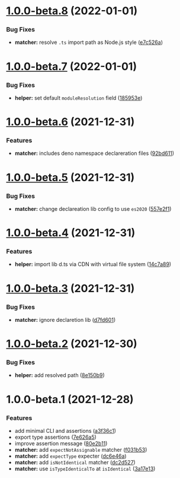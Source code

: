 # [1.0.0-beta.8](https://github.com/TomokiMiyauci/tytest/compare/v1.0.0-beta.7...v1.0.0-beta.8) (2022-01-01)


### Bug Fixes

* **matcher:** resolve `.ts` import path as Node.js style ([e7c526a](https://github.com/TomokiMiyauci/tytest/commit/e7c526a38fb88eb2510162cf77129a3b9b628216))

# [1.0.0-beta.7](https://github.com/TomokiMiyauci/tytest/compare/v1.0.0-beta.6...v1.0.0-beta.7) (2022-01-01)


### Bug Fixes

* **helper:** set default `moduleResolution` field ([185953e](https://github.com/TomokiMiyauci/tytest/commit/185953e3a96c45d6bfcb2caaf68b3a21c028defd))

# [1.0.0-beta.6](https://github.com/TomokiMiyauci/tytest/compare/v1.0.0-beta.5...v1.0.0-beta.6) (2021-12-31)


### Features

* **matcher:** includes deno namespace declareration files ([92bd611](https://github.com/TomokiMiyauci/tytest/commit/92bd6116200a6fd646986fc3d95bbfdcf8df6c11))

# [1.0.0-beta.5](https://github.com/TomokiMiyauci/tytest/compare/v1.0.0-beta.4...v1.0.0-beta.5) (2021-12-31)


### Bug Fixes

* **matcher:** change declareation lib config to use `es2020` ([557e2f1](https://github.com/TomokiMiyauci/tytest/commit/557e2f12748168afde40322c3171bd9a4a34a1d8))

# [1.0.0-beta.4](https://github.com/TomokiMiyauci/tytest/compare/v1.0.0-beta.3...v1.0.0-beta.4) (2021-12-31)


### Features

* **helper:** import lib d.ts via CDN with virtual file system ([14c7a89](https://github.com/TomokiMiyauci/tytest/commit/14c7a8968876e5da380daed29abb239874e263b2))

# [1.0.0-beta.3](https://github.com/TomokiMiyauci/tytest/compare/v1.0.0-beta.2...v1.0.0-beta.3) (2021-12-31)


### Bug Fixes

* **matcher:** ignore declaretion lib ([d7fd601](https://github.com/TomokiMiyauci/tytest/commit/d7fd60112609380c9c0c19c8bb370765788357e1))

# [1.0.0-beta.2](https://github.com/TomokiMiyauci/tytest/compare/v1.0.0-beta.1...v1.0.0-beta.2) (2021-12-30)


### Bug Fixes

* **helper:** add resolved path ([8e150b9](https://github.com/TomokiMiyauci/tytest/commit/8e150b972efee1013271684099ed8a5e337bea2c))

# 1.0.0-beta.1 (2021-12-28)


### Features

* add minimal CLI and assertions ([a3f36c1](https://github.com/TomokiMiyauci/tytest/commit/a3f36c1af3192199755cfd09ff1b7456ea46390c))
* export type assertions ([7e626a5](https://github.com/TomokiMiyauci/tytest/commit/7e626a58ad6e631c1250fbd8a0dd4d91521983ad))
* improve assertion message ([80e2b11](https://github.com/TomokiMiyauci/tytest/commit/80e2b11dcba457e0bceb9f7d172bd31f3a3bc1d8))
* **matcher:** add `expectNotAssignable` matcher ([f031b53](https://github.com/TomokiMiyauci/tytest/commit/f031b5369d48fe88e932dbc31ab23155b936c2a6))
* **matcher:** add `expectType` expecter ([dc6e46a](https://github.com/TomokiMiyauci/tytest/commit/dc6e46ab339bb2a290c8be696a10c2774bb990d0))
* **matcher:** add `isNotIdentical` matcher ([dc2d527](https://github.com/TomokiMiyauci/tytest/commit/dc2d527ef65f884daa2085870495bf9c8ac23856))
* **matcher:** use `isTypeIdenticalTo` at `isIdentical` ([3a17e13](https://github.com/TomokiMiyauci/tytest/commit/3a17e132395f20c60dc54cb2d3e46e6bcc92ee20))
